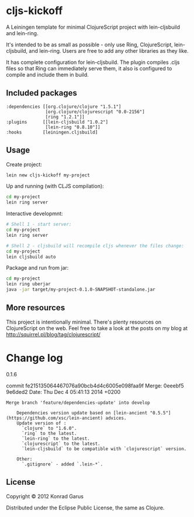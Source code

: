 # cljs-kickoff

A Leiningen template for minimal ClojureScript project with lein-cljsbuild
and lein-ring.

It's intended to be as small as possible - only use Ring, ClojureScript,
lein-cljsbuild, and lein-ring. Users are free to add any other libraries as
they like.

It has complete configuration for lein-cljsbuild. The plugin compiles .cljs
files so that Ring can immediately serve them, it also is configured to
compile and include them in build.

## Included packages

```
:dependencies [[org.clojure/clojure "1.5.1"]
               [org.clojure/clojurescript "0.0-2156"]
               [ring "1.2.1"]]
:plugins      [[lein-cljsbuild "1.0.2"]
               [lein-ring "0.8.10"]]
:hooks        [leiningen.cljsbuild]
```

## Usage

Create project:

```bash
lein new cljs-kickoff my-project
```

Up and running (with CLJS compilation):
```bash
cd my-project
lein ring server
```

Interactive developmnt:
```bash
# Shell 1 - start server:
cd my-project
lein ring server

# Shell 2 - cljsbuild will recompile cljs whenever the files change:
cd my-project
lein cljsbuild auto
```

Package and run from jar:
```bash
cd my-project
lein ring uberjar
java -jar target/my-project-0.1.0-SNAPSHOT-standalone.jar
```

## More resources

This project is intentionally minimal. There's plenty resources on ClojureScript
on the web. Feel free to take a look at the posts on my blog at
http://squirrel.pl/blog/tag/clojurescript/

# Change log

  0.1.6

  commit fe215135064467076a90bcb4d4c6005e098faa9f
  Merge: 0eeebf5 9e6ded2
  Date:   Thu Dec 4 05:41:13 2014 +0200

    Merge branch 'feature/dependencies-update' into develop

        Dependencies version update based on [lein-ancient "0.5.5"](https://github.com/xsc/lein-ancient) advices.
        Update version of :
          `clojure` to "1.6.0".
          `ring` to the latest.
          `lein-ring` to the latest.
          `clojurescript` to the latest.
          `lein-cljsbuild` to be compatible with `clojurescript` version.

        Other:
          `.gitignore` - added `.lein-*`.


## License

Copyright © 2012 Konrad Garus

Distributed under the Eclipse Public License, the same as Clojure.
